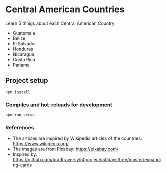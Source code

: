 # Central American Countries

Learn 5 thnigs about each Central American Country:
- Guatemala
- Belize
- El Salvador
- Honduras
- Nicaragua
- Costa Rica
- Panama

## Project setup
```
npm install
```

### Compiles and hot-reloads for development
```
npm run serve
```

### References
- The articles are inspired by Wikipedia articles of the countries: https://www.wikipedia.org/
- The images are from Pixabay: https://pixabay.com/
- Inspired by: https://github.com/bradtraversy/50projects50days/tree/master/expanding-cards
